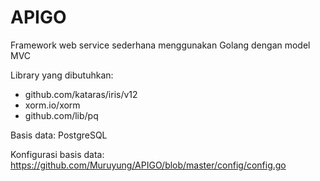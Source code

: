 # APIGO
Framework web service sederhana menggunakan Golang dengan model MVC

Library yang dibutuhkan:
- github.com/kataras/iris/v12
- xorm.io/xorm
- github.com/lib/pq

Basis data: PostgreSQL

Konfigurasi basis data: https://github.com/Muruyung/APIGO/blob/master/config/config.go
